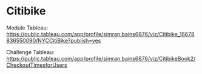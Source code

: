 # Citibike

Module Tableau: https://public.tableau.com/app/profile/simran.bains6876/viz/Citibike_16678836550090/NYCCitiBike?publish=yes

Challenge Tableau: https://public.tableau.com/app/profile/simran.bains6876/viz/CitibikeBook2/CheckoutTimesforUsers
